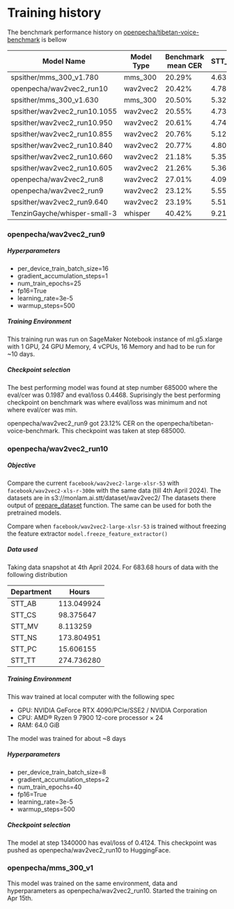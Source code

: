 
# Training history

The benchmark performance history on [openpecha/tibetan-voice-benchmark](https://huggingface.co/datasets/openpecha/tibetan-voice-benchmark) is bellow

|Model Name	| Model Type       |Benchmark mean CER |STT_AB | STT_CS	| STT_MV | STT_NS | STT_TT |
|-----------|------------------|-------------------|-------|--------|--------|--------|--------|
| spsither/mms_300_v1.780      | mms_300  | 20.29% | 4.63% | 34.09% | 25.70% | 22.21% |  9.75% |
| openpecha/wav2vec2_run10     | wav2vec2 | 20.42% | 4.78% | 34.42% | 25.86% | 22.21% |  9.72% |
| spsither/mms_300_v1.630      | mms_300  | 20.50% | 5.32% | 34.36% | 25.68% | 22.15% |  9.92% |
| spsither/wav2vec2_run10.1055 | wav2vec2 | 20.55% | 4.73% | 34.57% | 26.44% | 22.08% |  9.79% |
| spsither/wav2vec2_run10.950  | wav2vec2 | 20.61% | 4.74% | 34.52% | 26.42% | 22.30% |  9.95% |
| spsither/wav2vec2_run10.855  | wav2vec2 | 20.76% | 5.12% | 34.63% | 26.81% | 22.26% |  9.91% |
| spsither/wav2vec2_run10.840  | wav2vec2 | 20.77% | 4.80% | 34.65% | 26.96% | 22.29% | 10.05% |
| spsither/wav2vec2_run10.660  | wav2vec2 | 21.18% | 5.35% | 35.13% | 27.37% | 22.62% | 10.32% |
| spsither/wav2vec2_run10.605  | wav2vec2 | 21.26% | 5.36% | 35.59% | 27.40% | 22.48% | 10.22% |
| openpecha/wav2vec2_run8	   | wav2vec2 | 27.01% | 4.09% | 41.45% | 42.05% | 27.43% | 14.73% |
| openpecha/wav2vec2_run9      | wav2vec2 | 23.12% | 5.55% | 35.68% | 35.58% | 22.96% | 11.20% |
| spsither/wav2vec2_run9.640   | wav2vec2 | 23.19% | 5.51% | 35.79% | 35.86% | 23.00% | 23.00% |
| TenzinGayche/whisper-small-3 | whisper  | 40.42% | 9.21% | 51.00% | 80.67% | 34.71% | 22.64% |

### openpecha/wav2vec2_run9

##### Hyperparameters
 - per_device_train_batch_size=16
 - gradient_accumulation_steps=1
 - num_train_epochs=25
 - fp16=True
 - learning_rate=3e-5
 - warmup_steps=500

##### Training Environment
This training run was run on SageMaker Notebook instance of 
ml.g5.xlarge with 1 GPU, 24 GPU Memory, 4 vCPUs, 16 Memory
and had to be run for ~10 days.

##### Checkpoint selection
The best performing model was found at step number 685000 where the eval/cer was 0.1987 and eval/loss 0.4468. Suprisingly the best performing checkpoint on benchmark was where eval/loss was minimum and not where eval/cer was min.

openpecha/wav2vec2_run9 got 23.12% CER on the openpecha/tibetan-voice-benchmark. This checkpoint was taken at step 685000.

### openpecha/wav2vec2_run10

##### Objective
Compare the current `facebook/wav2vec2-large-xlsr-53` with `facebook/wav2vec2-xls-r-300m` with the same data (till 4th April 2024). 
The datasets are in s3://monlam.ai.stt/dataset/wav2vec2/ 
The datasets there output of [prepare_dataset](https://github.com/OpenPecha/stt-wav2vec2/blob/main/prepare_dataset.ipynb) function. The same can be used for both the pretrained models.

Compare when `facebook/wav2vec2-large-xlsr-53` is trained without freezing the feature extractor `model.freeze_feature_extractor()`

##### Data used
Taking data snapshot at 4th April 2024. For 683.68 hours of data with the following distribution 

|Department | Hours      |
|-----------|------------|
|STT_AB     | 113.049924 |
|STT_CS     | 98.375647  |
|STT_MV     | 8.113259   |
|STT_NS     | 173.804951 |
|STT_PC     | 15.606155  |
|STT_TT     | 274.736280 |

##### Training Environment
This wav trained at local computer with the following spec
- GPU: NVIDIA GeForce RTX 4090/PCIe/SSE2 / NVIDIA Corporation
- CPU: AMD® Ryzen 9 7900 12-core processor × 24
- RAM: 64.0 GiB

The model was trained for about ~8 days

##### Hyperparameters
 - per_device_train_batch_size=8
 - gradient_accumulation_steps=2
 - num_train_epochs=40
 - fp16=True
 - learning_rate=3e-5
 - warmup_steps=500

##### Checkpoint selection
The model at step 1340000 has eval/loss of 0.4124. This checkpoint was pushed as openpecha/wav2vec2_run10 to HuggingFace.

### openpecha/mms_300_v1

This model was trained on the same environment, data and hyperparameters as openpecha/wav2vec2_run10. Started the training on Apr 15th.
